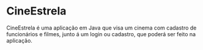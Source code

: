 # CineEstrela

CineEstrela é uma aplicação em Java que visa um cinema com cadastro de funcionários e filmes, junto á um login ou cadastro, que poderá ser feito na aplicação.
